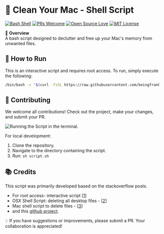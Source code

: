 # 🚀 Clean Your Mac - Shell Script

[![Bash Shell](https://badges.frapsoft.com/bash/v1/bash.png?v=103)](#) 
[![PRs Welcome](https://img.shields.io/badge/PRs-welcome-brightgreen.svg?style=flat-square)](https://github.com/beingfranklin/Clean-Your-Mac/pulls) 
[![Open Source Love](https://camo.githubusercontent.com/cbd785635328810304475bfe9d9ef74bd157b333/68747470733a2f2f6261646765732e66726170736f66742e636f6d2f6f732f76332f6f70656e2d736f757263652e7376673f763d313032)](#) 
[![MIT License](https://camo.githubusercontent.com/3b6539ac63635dcdd5579173803e560aadb0c094/68747470733a2f2f6261646765732e66726170736f66742e636f6d2f6f732f6d69742f6d69742e706e673f763d313033)](https://github.com/beingfranklin/Clean-Your-Mac/blob/master/LICENSE)

📌 **Overview**  
A bash script designed to declutter and free up your Mac's memory from unwanted files.

## 🚀 How to Run

This is an interactive script and requires root access. To run, simply execute the following:

```bash
/bin/bash -c "$(curl -fsSL https://raw.githubusercontent.com/beingfranklin/Clean-Your-Mac/master/script.sh)"
```

## 🤝 Contributing

We welcome all contributions! Check out the project, make your changes, and submit your PR.

![Running the Script in the terminal.](https://raw.githubusercontent.com/fishkingsin/Clean-Your-Mac/master/screenshots/Running%20Script.png)

For local development:

1. Clone the repository.
2. Navigate to the directory containing the script.
3. Run: `sh script.sh`

## 📚 Credits

This script was primarily developed based on the stackoverflow posts.

* For root access- interactive script [[1](https://serverfault.com/questions/226386/wget-a-script-and-run-it)] 
* OSX Shell Script: deleting all desktop files - [[2](https://stackoverflow.com/questions/7688614/osx-shell-script-deleting-all-desktop-files)]
* Mac shell script to delete files - [[3](https://stackoverflow.com/questions/51718727/mac-shell-script-to-delete-files)] 
* and this [github project](https://github.com/ajkblue/clean-my-mac/).

💡 If you have suggestions or improvements, please submit a PR. Your collaboration is appreciated!

